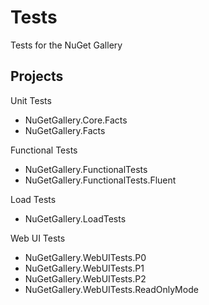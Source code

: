 # Tests

Tests for the NuGet Gallery

## Projects

Unit Tests
*  NuGetGallery.Core.Facts
*  NuGetGallery.Facts

Functional Tests
*  NuGetGallery.FunctionalTests
*  NuGetGallery.FunctionalTests.Fluent

Load Tests
*  NuGetGallery.LoadTests

Web UI Tests
*  NuGetGallery.WebUITests.P0
*  NuGetGallery.WebUITests.P1
*  NuGetGallery.WebUITests.P2
*  NuGetGallery.WebUITests.ReadOnlyMode